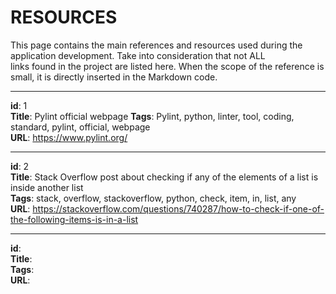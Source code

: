 RESOURCES   
==========   
   
This page contains the main references and resources used during the application development. Take into consideration that not ALL   
links found in the project are listed here. When the scope of the reference is small, it is directly inserted in the Markdown code.   
   
___   
**id**: 1       
**Title**: Pylint official webpage 
**Tags**: Pylint, python, linter, tool, coding, standard, pylint, official, webpage      
**URL**: https://www.pylint.org/ 
___   
**id**: 2  
**Title**: Stack Overflow post about checking if any of the elements of a list is inside another list  
**Tags**: stack, overflow, stackoverflow, python, check, item, in, list, any   
**URL**: https://stackoverflow.com/questions/740287/how-to-check-if-one-of-the-following-items-is-in-a-list
___   
**id**:   
**Title**:   
**Tags**:   
**URL**:   
 

 
